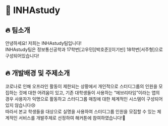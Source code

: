 # 📘 INHAstudy
## 🔥 팀소개
안녕하세요! 저희는 INHAstudy팀입니다!  
INHAstudy팀은 정보통신공학과 17학번[고우민][박호준][이기빈] 18학번[서주형]으로 구성되어있습니다!
## 🔥 개발배경 및 주제소개
코로나로 인해 오프라인 활동이 제한되는 상황에서 개인적으로 스터디그룹의 인원을 모집하는 것에 대한 어려움이 있고, 기존 대학생들이 사용하는 “에브리타임”이라는 앱의 경우 사용자가 익명으로 활동하고 스터디그룹 매칭에 대한 체계적인 시스템이 구성되어있지 않습니다😢  
따라서 본교 학생들을 대상으로 실명을 사용하여 스터디그룹 인원을 모집할 수 있는 체계적인 서비스를 개발주제로 선정하여 해커톤에 참여하였습니다!🤗

